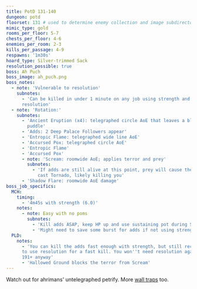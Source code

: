 ```yaml
---
title: PotD 131-140
dungeon: potd
floorset: 131 # used to determine enemy collection and image subdirectory
mimic_type: gold
rooms_per_floor: 5-7
chests_per_floor: 4-6
enemies_per_room: 2-3
kills_per_passage: 4-9
respawns: '1m30s'
hoard_type: Silver-trimmed Sack
resolution_possible: true
boss: Ah Puch
boss_image: ah_puch.png
boss_notes:
  - note: 'Vulnerable to resolution'
    subnotes:
      - 'Can be killed in under 1 minute on any job using strength and
      resolution'
  - note: 'Rotation:'
    subnotes:
      - 'Ancient Eruption (x4): telegraphed circle AoE that leaves a bleed
        puddle'
      - 'Adds: 2 Deep Palace Followers appear'
      - 'Entropic Flame: telegraphed wide line AoE'
      - 'Accursed Pox: telegraphed circle AoE'
      - 'Entropic Flame'
      - 'Accursed Pox'
      - note: 'Scream: roomwide AoE; applies terror and prey'
        subnotes:
          - 'If adds are still alive at this point, prey will cause them to
            cast Tornado, likely killing you'
      - 'Shadow Flare: roomwide AoE damage'
boss_job_specifics:
  MCH:
    timing:
      - '4m45s with strength (6.0)'
    notes:
      - note: Easy with no poms
        subnotes:
          - 'Kill adds ASAP, keep HP up and use sustaining pot during Scream'
          - 'Might need to save some burst for adds if not using strength'
  PLD:
    notes:
      - 'You can kill the adds fast enough with strength, but still recommended
      to use resolution for a fast kill. You won''t need resolution again until
      191+ anyway'
      - 'Hallowed Ground blocks the terror from Scream'
---
```


Watch out for ahrimans' untelegraphed petrify. More
[wall traps](/wall_traps.html#potd-131-149) too.
